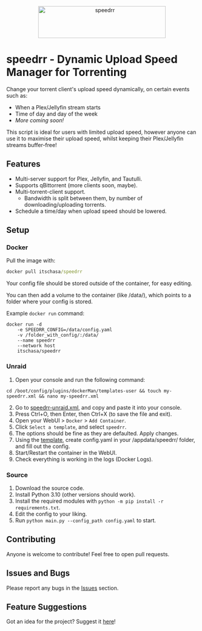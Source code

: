 <p align="center">
    <img src="https://raw.githubusercontent.com/itschasa/speedrr/master/images/speedrr_text.png" alt="speedrr" width="336" height="84">
    <br/>
    <h1>speedrr - Dynamic Upload Speed Manager for Torrenting</h1>
</p>

Change your torrent client's upload speed dynamically, on certain events such as:
- When a Plex/Jellyfin stream starts
- Time of day and day of the week
- <i>More coming soon!</i>

This script is ideal for users with limited upload speed, however anyone can use it to maximise their upload speed, whilst keeping their Plex/Jellyfin streams buffer-free!


## Features
- Multi-server support for Plex, Jellyfin, and Tautulli.
- Supports qBittorrent (more clients soon, maybe).
- Multi-torrent-client support.
    - Bandwidth is split between them, by number of downloading/uploading torrents.
- Schedule a time/day when upload speed should be lowered.


## Setup

### Docker
Pull the image with:
```cmd
docker pull itschasa/speedrr
```

Your config file should be stored outside of the container, for easy editing.

You can then add a volume to the container (like /data/), which points to a folder where your config is stored.

Example `docker run` command:
```
docker run -d
    -e SPEEDRR_CONFIG=/data/config.yaml
    -v /folder_with_config/:/data/
    --name speedrr
    --network host
    itschasa/speedrr
```

### Unraid
1. Open your console and run the following command:
```
cd /boot/config/plugins/dockerMan/templates-user && touch my-speedrr.xml && nano my-speedrr.xml
```
2. Go to <a href="https://raw.githubusercontent.com/itschasa/speedrr/main/speedrr-unraid.xml">speedrr-unraid.xml</a>, and copy and paste it into your console.
3. Press Ctrl+O, then Enter, then Ctrl+X (to save the file and exit).
4. Open your WebUI > `Docker` > `Add Container`.
5. Click `Select a template`, and select `speedrr`.
6. The options should be fine as they are defaulted. Apply changes.
7. Using the <a href="https://github.com/itschasa/speedrr/blob/main/config.yaml">template</a>, create config.yaml in your /appdata/speedrr/ folder, and fill out the config.
8. Start/Restart the container in the WebUI.
9. Check everything is working in the logs (Docker Logs).

### Source
1. Download the source code.
2. Install Python 3.10 (other versions should work).
3. Install the required modules with `python -m pip install -r requirements.txt`.
4. Edit the config to your liking.
5. Run `python main.py --config_path config.yaml` to start.


## Contributing
Anyone is welcome to contribute! Feel free to open pull requests.

## Issues and Bugs
Please report any bugs in the <a href="https://github.com/itschasa/speedrr/issues">Issues</a> section.

## Feature Suggestions
Got an idea for the project? Suggest it <a href="https://github.com/itschasa/speedrr/issues">here</a>!
